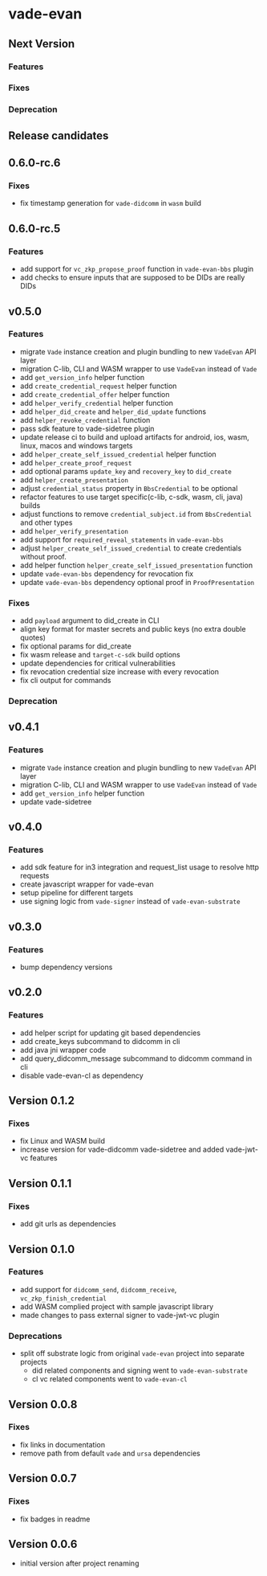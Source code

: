 # vade-evan

## Next Version

### Features

### Fixes

### Deprecation

## Release candidates

## 0.6.0-rc.6

### Fixes

- fix timestamp generation for `vade-didcomm` in `wasm` build

## 0.6.0-rc.5

### Features

- add support for `vc_zkp_propose_proof` function in `vade-evan-bbs` plugin
- add checks to ensure inputs that are supposed to be DIDs are really DIDs

## v0.5.0

### Features

- migrate `Vade` instance creation and plugin bundling to new `VadeEvan` API layer
- migration C-lib, CLI and WASM wrapper to use `VadeEvan` instead of `Vade`
- add `get_version_info` helper function
- add `create_credential_request` helper function
- add `create_credential_offer` helper function
- add `helper_verify_credential` helper function
- add `helper_did_create` and `helper_did_update` functions
- add `helper_revoke_credential` function
- pass sdk feature to vade-sidetree plugin
- update release ci to build and upload artifacts for android, ios, wasm, linux, macos and windows targets
- add `helper_create_self_issued_credential` helper function
- add `helper_create_proof_request`
- add optional params `update_key` and `recovery_key` to `did_create`
- add `helper_create_presentation`
- adjust `credential_status` property in `BbsCredential` to be optional
- refactor features to use target specific(c-lib, c-sdk, wasm, cli, java) builds
- adjust functions to remove `credential_subject.id` from `BbsCredential` and other types
- add `helper_verify_presentation`
- add support for `required_reveal_statements` in `vade-evan-bbs`
- adjust `helper_create_self_issued_credential` to create credentials without proof.
- add helper function `helper_create_self_issued_presentation` function
- update `vade-evan-bbs` dependency for revocation fix
- update `vade-evan-bbs` dependency optional proof in `ProofPresentation`

### Fixes

- add `payload` argument to did_create in CLI
- align key format for master secrets and public keys (no extra double quotes)
- fix optional params for did_create
- fix wasm release and `target-c-sdk` build options
- update dependencies for critical vulnerabilities
- fix revocation credential size increase with every revocation
- fix cli output for commands

### Deprecation

## v0.4.1

### Features

- migrate `Vade` instance creation and plugin bundling to new `VadeEvan` API layer
- migration C-lib, CLI and WASM wrapper to use `VadeEvan` instead of `Vade`
- add `get_version_info` helper function
- update vade-sidetree

## v0.4.0

### Features

- add sdk feature for in3 integration and request_list usage to resolve http requests
- create javascript wrapper for vade-evan
- setup pipeline for different targets
- use signing logic from `vade-signer` instead of `vade-evan-substrate`

## v0.3.0

### Features

- bump dependency versions

## v0.2.0

### Features

- add helper script for updating git based dependencies
- add create_keys subcommand to didcomm in cli
- add java jni wrapper code
- add query_didcomm_message subcommand to didcomm command in cli
- disable vade-evan-cl as dependency

## Version 0.1.2

### Fixes

- fix Linux and WASM build
- increase version for vade-didcomm vade-sidetree and added vade-jwt-vc features

## Version 0.1.1

### Fixes

- add git urls as dependencies

## Version 0.1.0

### Features

- add support for `didcomm_send`, `didcomm_receive`, `vc_zkp_finish_credential`
- add WASM complied project with sample javascript library
- made changes to pass external signer to vade-jwt-vc plugin

### Deprecations

- split off substrate logic from original `vade-evan` project into separate projects
  - did related components and signing went to `vade-evan-substrate`
  - cl vc related components went to `vade-evan-cl`

## Version 0.0.8

### Fixes

- fix links in documentation
- remove path from default `vade` and `ursa` dependencies

## Version 0.0.7

### Fixes

- fix badges in readme

## Version 0.0.6

- initial version after project renaming

